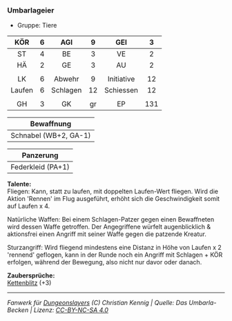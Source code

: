 ### Umbarlageier

- Gruppe: Tiere

|  KÖR   |  6  |   AGI    |  9  |    GEI     |  3  |
| :----: | :-: | :------: | :-: | :--------: | :-: |
|   ST   |  4  |    BE    |  3  |     VE     |  2  |
|   HÄ   |  2  |    GE    |  3  |     AU     |  2  |
|        |     |          |     |            |     |
|   LK   |  6  |  Abwehr  |  9  | Initiative | 12  |
| Laufen |  6  | Schlagen | 12  | Schiessen  | 12  |
|        |     |          |     |            |     |
|   GH   |  3  |    GK    | gr  |     EP     | 131 |

|      Bewaffnung       |
| :-------------------: |
| Schnabel (WB+2, GA-1) |

|     Panzerung     |
| :---------------: |
| Federkleid (PA+1) |

**Talente:**  
Fliegen: Kann, statt zu laufen, mit doppelten Laufen-Wert fliegen. Wird die Aktion 'Rennen' im Flug ausgeführt, erhöht sich die Geschwindigkeit somit auf Laufen x 4.

Natürliche Waffen: Bei einem Schlagen-Patzer gegen einen Bewaffneten wird dessen Waffe getroffen. Der Angegriffene würfelt augenblicklich & aktionsfrei einen Angriff mit seiner Waffe gegen die patzende Kreatur.

Sturzangriff: Wird fliegend mindestens eine Distanz in Höhe von Laufen x 2 'rennend' geflogen, kann in der Runde noch ein Angriff mit Schlagen + KÖR erfolgen, während der Bewegung, also nicht nur davor oder danach.

**Zaubersprüche:**  
[Kettenblitz](/grw/zauber/kettenblitz.md) (+3)

---

_Fanwerk für [Dungeonslayers](https://www.dungeonslayers.net/) (C) Christian Kennig | Quelle: Das Umbarla-Becken | Lizenz: [CC-BY-NC-SA 4.0](https://creativecommons.org/licenses/by-nc-sa/4.0/deed.de)_
